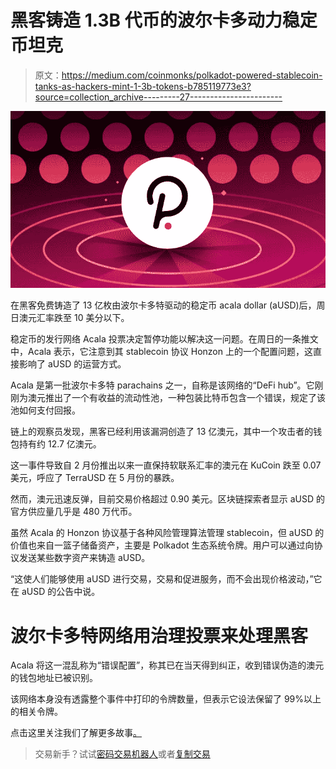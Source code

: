 # 黑客铸造 1.3B 代币的波尔卡多动力稳定币坦克

> 原文：<https://medium.com/coinmonks/polkadot-powered-stablecoin-tanks-as-hackers-mint-1-3b-tokens-b785119773e3?source=collection_archive---------27----------------------->

![](img/4cd213fdd47de1ffa70a0270e1a39b59.png)

在黑客免费铸造了 13 亿枚由波尔卡多特驱动的稳定币 acala dollar (aUSD)后，周日澳元汇率跌至 10 美分以下。

稳定币的发行网络 Acala 投票决定暂停功能以解决这一问题。在周日的一条推文中，Acala 表示，它注意到其 stablecoin 协议 Honzon 上的一个配置问题，这直接影响了 aUSD 的运营方式。

Acala 是第一批波尔卡多特 parachains 之一，自称是该网络的“DeFi hub”。它刚刚为澳元推出了一个有收益的流动性池，一种包装比特币包含一个错误，规定了该池如何支付回报。

链上的观察员发现，黑客已经利用该漏洞创造了 13 亿澳元，其中一个攻击者的钱包持有约 12.7 亿澳元。

这一事件导致自 2 月份推出以来一直保持软联系汇率的澳元在 KuCoin 跌至 0.07 美元，呼应了 TerraUSD 在 5 月份的暴跌。

然而，澳元迅速反弹，目前交易价格超过 0.90 美元。区块链探索者显示 aUSD 的官方供应量几乎是 480 万代币。

虽然 Acala 的 Honzon 协议基于各种风险管理算法管理 stablecoin，但 aUSD 的价值也来自一篮子储备资产，主要是 Polkadot 生态系统令牌。用户可以通过向协议发送某些数字资产来铸造 aUSD。

“这使人们能够使用 aUSD 进行交易，交易和促进服务，而不会出现价格波动，”它在 aUSD 的公告中说。

# 波尔卡多特网络用治理投票来处理黑客

Acala 将这一混乱称为“错误配置”，称其已在当天得到纠正，收到错误伪造的澳元的钱包地址已被识别。

该网络本身没有透露整个事件中打印的令牌数量，但表示它设法保留了 99%以上的相关令牌。

点击这里关注我们了解更多故事[。](http://t.me/etellworld)

> 交易新手？试试[密码交易机器人](/coinmonks/crypto-trading-bot-c2ffce8acb2a)或者[复制交易](/coinmonks/top-10-crypto-copy-trading-platforms-for-beginners-d0c37c7d698c)
